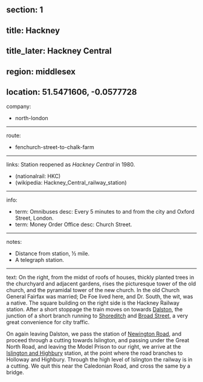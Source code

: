 section: 1
----
title: Hackney
----
title_later: Hackney Central
----
region: middlesex
----
location: 51.5471606, -0.0577728
----
company:
- north-london
----
route:
- fenchurch-street-to-chalk-farm
----
links:
Station reopened as *Hackney Central* in 1980.
- (nationalrail: HKC)
- (wikipedia: Hackney_Central_railway_station)
----
info:
- term: Omnibuses
  desc: Every 5 minutes to and from the city and Oxford Street, London.
- term: Money Order Office
  desc: Church Street.
----
notes:
- Distance from station, ½ mile.
- A telegraph station.
----
text: On the right, from the midst of roofs of houses, thickly planted trees in the churchyard and adjacent gardens, rises the picturesque tower of the old church, and the pyramidal tower of the new church. In the old Church General Fairfax was married; De Foe lived here, and Dr. South, the wit, was a native. The square building on the right side is the Hackney Railway station. After a short stoppage the train moves on towards [Dalston](/stations/dalston), the junction of a short branch running to [Shoreditch](/stations/shoreditch) and [Broad Street](/stations/broad-street), a very great convenience for city traffic.

On again leaving Dalston, we pass the station of [Newington Road](/stations/newington-road), and proceed through a cutting towards Islington, and passing under the Great North Road, and leaving the Model Prison to our right, we arrive at the [Islington and Highbury](/stations/islington-and-highbury) station, at the point where the road branches to Holloway and Highbury. Through the high level of Islington the railway is in a cutting. We quit this near the Caledonian Road, and cross the same by a bridge.

